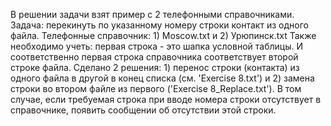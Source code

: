 В решении задачи взят пример с 2 телефонными справочниками. Задача: перекинуть по указанному номеру строки контакт из одного файла.
Телефонные справочник: 1) Moscow.txt и 2) Урюпинск.txt
Также необходимо учеть: первая строка - это шапка условной таблицы. И соответственно первая строка справочника соответствует второй строке файла.
Сделано 2 решения: 1) перенос строки (контакта) из одного файла в другой в конец списка  (см. 'Exercise 8.txt') и 
                   2) замена строки во втором файле из первого   ('Exercise 8_Replace.txt').
В том случае, если требуемая строка при вводе номера строки отсутствует в справочнике, появить сообщении об отсутствии этой строки.
